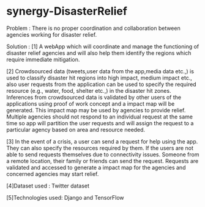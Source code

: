# synergy-DisasterRelief
Problem : There is no proper coordination and collaboration between agencies working for disaster relief.

Solution :
[1] A webApp which will coordinate and manage the functioning of disaster relief agencies and will also help them identify the regions which require immediate mitigation.
 
[2] Crowdsourced data (tweets,user data from the app,media data etc.,) is used to classify disaster hit regions into high impact, medium impact etc., also user requests from the application can be used to specify the required resource (e.g., water, food, shelter etc.,) in the disaster hit zones. Inferences from crowdsourced data is validated by other users of the applications using proof of work concept and a impact map will be generated. This impact map may be used by agencies to provide relief. Multiple agencies should not respond to an individual request at the same time so app will partition the user requests and will assign the request to a particular agency based on area and resource needed.

[3] In the event of a crisis, a user can send a request for help using the app. They can also specify the resources required by them. If the users are not able to send requests themselves due to connectivity issues. Someone from a remote location, their family or friends can send the request. Requests are validated and accessed to generate a impact map for the agencies and concerned agencies may start relief.

[4]Dataset used : Twitter dataset

[5]Technologies used: Django and TensorFlow

